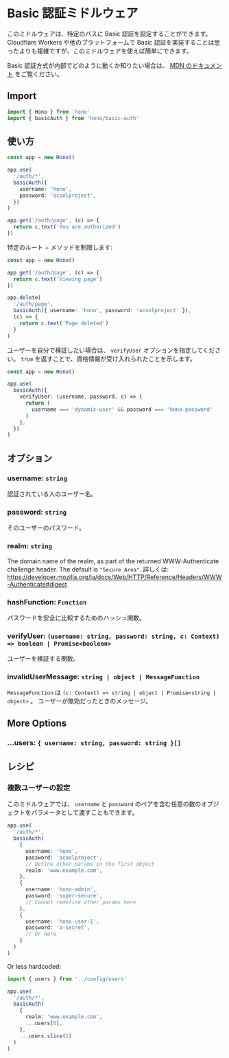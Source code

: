 # Basic 認証ミドルウェア

このミドルウェアは、特定のパスに Basic 認証を設定することができます。
Cloudflare Workers や他のプラットフォームで Basic 認証を実装することは思ったよりも複雑ですが、このミドルウェアを使えば簡単にできます。

Basic 認証方式が内部でどのように動くか知りたい場合は、 [MDN のドキュメント](https://developer.mozilla.org/ja/docs/Web/HTTP/Guides/Authentication#basic_%E8%AA%8D%E8%A8%BC%E6%96%B9%E5%BC%8F) をご覧ください。

## Import

```ts
import { Hono } from 'hono'
import { basicAuth } from 'hono/basic-auth'
```

## 使い方

```ts
const app = new Hono()

app.use(
  '/auth/*',
  basicAuth({
    username: 'hono',
    password: 'acoolproject',
  })
)

app.get('/auth/page', (c) => {
  return c.text('You are authorized')
})
```

特定のルート + メソッドを制限します:

```ts
const app = new Hono()

app.get('/auth/page', (c) => {
  return c.text('Viewing page')
})

app.delete(
  '/auth/page',
  basicAuth({ username: 'hono', password: 'acoolproject' }),
  (c) => {
    return c.text('Page deleted')
  }
)
```

ユーザーを自分で検証したい場合は、 `verifyUser` オプションを指定してください。 `true` を返すことで、資格情報が受け入れられたことを示します。

```ts
const app = new Hono()

app.use(
  basicAuth({
    verifyUser: (username, password, c) => {
      return (
        username === 'dynamic-user' && password === 'hono-password'
      )
    },
  })
)
```

## オプション

### <Badge type="danger" text="required" /> username: `string`

認証されている人のユーザー名。

### <Badge type="danger" text="required" /> password: `string`

そのユーザーのパスワード。

### <Badge type="info" text="optional" /> realm: `string`

The domain name of the realm, as part of the returned WWW-Authenticate challenge header. The default is `"Secure Area"`.
詳しくは: https://developer.mozilla.org/ja/docs/Web/HTTP/Reference/Headers/WWW-Authenticate#digest

### <Badge type="info" text="optional" /> hashFunction: `Function`

パスワードを安全に比較するためのハッシュ関数。

### <Badge type="info" text="optional" /> verifyUser: `(username: string, password: string, c: Context) => boolean | Promise<boolean>`

ユーザーを検証する関数。

### <Badge type="info" text="optional" /> invalidUserMessage: `string | object | MessageFunction`

`MessageFunction` は `(c: Context) => string | object | Promise<string | object>` 。 ユーザーが無効だったときのメッセージ。

## More Options

### <Badge type="info" text="optional" /> ...users: `{ username: string, password: string }[]`

## レシピ

### 複数ユーザーの設定

このミドルウェアでは、 `username` と `password` のペアを含む任意の数のオブジェクトをパラメータとして渡すこともできます。

```ts
app.use(
  '/auth/*',
  basicAuth(
    {
      username: 'hono',
      password: 'acoolproject',
      // Define other params in the first object
      realm: 'www.example.com',
    },
    {
      username: 'hono-admin',
      password: 'super-secure',
      // Cannot redefine other params here
    },
    {
      username: 'hono-user-1',
      password: 'a-secret',
      // Or here
    }
  )
)
```

Or less hardcoded:

```ts
import { users } from '../config/users'

app.use(
  '/auth/*',
  basicAuth(
    {
      realm: 'www.example.com',
      ...users[0],
    },
    ...users.slice(1)
  )
)
```

